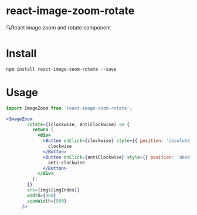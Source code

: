 # react-image-zoom-rotate
🔍React image zoom and rotate component

# Install

```
npm install react-image-zoom-rotate --save
```

# Usage

```js
import ImageZoom from 'react-image-zoom-rotate';
```

```jsx
<ImageZoom
        rotate={(clockwise, antiClockwise) => {
          return (
            <div>
              <Button onClick={clockwise} style={{ position: 'absolute', right: 0, zIndex: 1 }}>
                clockwise
              </Button>
              <Button onClick={antiClockwise} style={{ position: 'absolute', left: 0, zIndex: 1 }}>
                anti-clockwise
              </Button>
            </div>
          );
        }}
        src={imgs[imgIndex]}
        width={400}
        zoomWidth={500}
      />
```

